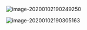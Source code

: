 ![image-20200102190249250](C:\Users\student\AppData\Roaming\Typora\typora-user-images\image-20200102190249250.png)

![image-20200102190305163](C:\Users\student\AppData\Roaming\Typora\typora-user-images\image-20200102190305163.png)

